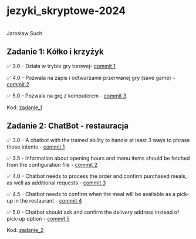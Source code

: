 # **jezyki_skryptowe-2024**
<br>
 Jarosław Such
<br>

## **Zadanie 1**: Kółko i krzyżyk

:white_check_mark: 3.0 - Działa w trybie gry turowej- [commit 1](https://github.com/PanPurpura/jezyki_skryptowe-2024/commit/6a938f46790428ecfc525cfb623889cd3d359bf5)

:white_check_mark: 4.0 - Pozwala na zapis i odtwarzanie przerwanej gry (save game) - [commit 2](https://github.com/PanPurpura/jezyki_skryptowe-2024/commit/d25df466587d9a3ec08edbb23994132b5cd4de0a)

:white_check_mark: 5.0 - Pozwala na grę z komputerem - [commit 3](https://github.com/PanPurpura/jezyki_skryptowe-2024/commit/78df419b71fa992e70cf27183428f5ae0d880f43)

Kod: [zadanie_1](Zadanie_1/)

## **Zadanie 2**: ChatBot - restauracja

:white_check_mark: 3.0 - A chatbot with the trained ability to handle at least 3 ways to phrase those intents - [commit 1](https://github.com/PanPurpura/jezyki_skryptowe-2024/commit/af20b6727b40a588e4aead45f822f05c256758b9)

:white_check_mark: 3.5 - Information about opening hours and menu items should be fetched from the configuration file - [commit 2](https://github.com/PanPurpura/jezyki_skryptowe-2024/commit/3164b4af429ccab07bb924bdddc509c1af33663a)

:white_check_mark: 4.0 - Chatbot needs to process the order and confirm purchased meals, as well as additional requests - [commit 3](https://github.com/PanPurpura/jezyki_skryptowe-2024/commit/ca97618c8c46fc43812ead165e2b3f44d036cc99)

:white_check_mark: 4.5 - Chatbot needs to confirm when the meal will be available as a pick-up in the restaurant - [commit 4](https://github.com/PanPurpura/jezyki_skryptowe-2024/commit/3ce6bf09b7e694814c0130e08e66d11e11726e26)

:white_check_mark: 5.0 - Chatbot should ask and confirm the delivery address instead of pick-up option - [commit 5](https://github.com/PanPurpura/jezyki_skryptowe-2024/commit/ae0b670d9ad0f45e3f870c1d3b0e3324bebf5968)

Kod: [zadanie_2](Zadanie_2/)

